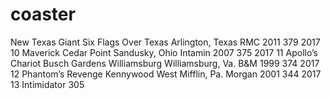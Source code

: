 # coaster

New Texas Giant	Six Flags Over Texas	Arlington, Texas	RMC	2011	379	2017
10	Maverick	Cedar Point	Sandusky, Ohio	Intamin	2007	375	2017
11	Apollo’s Chariot	Busch Gardens Williamsburg	Williamsburg, Va.	B&M	1999	374	2017
12	Phantom’s Revenge	Kennywood	West Mifflin, Pa.	Morgan	2001	344	2017
13	Intimidator 305
